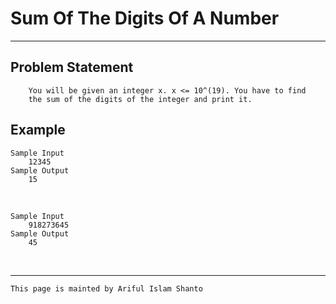 # Sum Of The Digits Of A Number

***

## Problem Statement

```
    You will be given an integer x. x <= 10^(19). You have to find
    the sum of the digits of the integer and print it.
```

## Example

    Sample Input
        12345
    Sample Output
        15

<br>

    Sample Input
        918273645
    Sample Output
        45

<br>


***

`This page is mainted by Ariful Islam Shanto`
